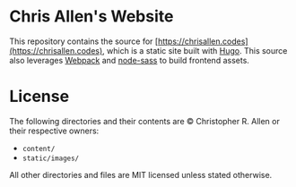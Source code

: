 # Chris Allen's Website

This repository contains the source for [https://chrisallen.codes](https://chrisallen.codes), which is a static site built with [Hugo](http://gohugo.io). This source also leverages [Webpack](https://webpack.js.org) and [node-sass](https://github.com/sass/node-sass) to build frontend assets.

# License

The following directories and their contents are &copy; Christopher R. Allen or their respective owners:

- `content/`
- `static/images/`

All other directories and files are MIT licensed unless stated otherwise.